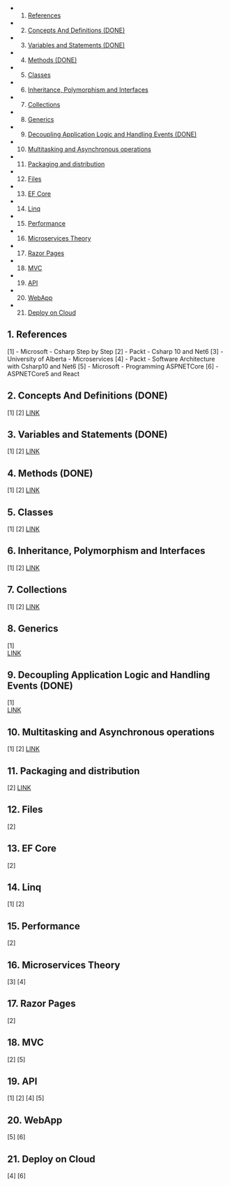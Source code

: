 <!-- vscode-markdown-toc -->
* 1. [References](#References)
* 2. [ Concepts And Definitions (DONE)](#ConceptsAndDefinitionsDONE)
* 3. [Variables and Statements (DONE)](#VariablesandStatementsDONE)
* 4. [Methods (DONE)](#MethodsDONE)
* 5. [Classes](#Classes)
* 6. [Inheritance, Polymorphism and Interfaces](#InheritancePolymorphismandInterfaces)
* 7. [Collections](#Collections)
* 8. [Generics](#Generics)
* 9. [Decoupling Application Logic and Handling Events (DONE)](#DecouplingApplicationLogicandHandlingEventsDONE)
* 10. [Multitasking and Asynchronous operations](#MultitaskingandAsynchronousoperations)
* 11. [Packaging and distribution](#Packaginganddistribution)
* 12. [Files](#Files)
* 13. [EF Core](#EFCore)
* 14. [Linq](#Linq)
* 15. [Performance](#Performance)
* 16. [Microservices Theory](#MicroservicesTheory)
* 17. [Razor Pages](#RazorPages)
* 18. [MVC](#MVC)
* 19. [API](#API)
* 20. [WebApp](#WebApp)
* 21. [Deploy on Cloud](#DeployonCloud)

<!-- vscode-markdown-toc-config
	numbering=true
	autoSave=true
	/vscode-markdown-toc-config -->
<!-- /vscode-markdown-toc -->

##  1. <a name='References'></a>References

[1] - Microsoft - Csharp Step by Step
[2] - Packt - Csharp 10 and Net6
[3] - University of Alberta - Microservices
[4] - Packt - Software Architecture with Csharp10 and Net6
[5] - Microsoft - Programming ASPNETCore
[6] - ASPNETCore5 and React


##  2. <a name='ConceptsAndDefinitionsDONE'></a> Concepts And Definitions (DONE)
[1] [2]
[LINK](/ComputerScience/Microsoft/NetCore/ConceptsAndDefinitions.md)

##  3. <a name='VariablesandStatementsDONE'></a>Variables and Statements (DONE)
[1] [2]
[LINK](/ComputerScience/Microsoft/NetCore/VariablesAndStatements.md)

##  4. <a name='MethodsDONE'></a>Methods (DONE)
[1] [2]
[LINK](/ComputerScience/Microsoft/NetCore/Methods.md)

##  5. <a name='Classes'></a>Classes
[1] [2]
[LINK](/ComputerScience/Microsoft/NetCore/Classes.md)

##  6. <a name='InheritancePolymorphismandInterfaces'></a>Inheritance, Polymorphism and Interfaces
[1] [2]
[LINK](/ComputerScience/Microsoft/NetCore/Inheritance-polymorphism-and-Interfaces.md)

##  7. <a name='Collections'></a>Collections 
[1] [2]
[LINK](/ComputerScience/Microsoft/NetCore/Collections.md)

##  8. <a name='Generics'></a>Generics
[1]  
[LINK](/ComputerScience/Microsoft/NetCore/Generics.md)  

##  9. <a name='DecouplingApplicationLogicandHandlingEventsDONE'></a>Decoupling Application Logic and Handling Events (DONE)
[1]  
[LINK](/ComputerScience/Microsoft/NetCore/DecouplingApplicationLogic.md)

##  10. <a name='MultitaskingandAsynchronousoperations'></a>Multitasking and Asynchronous operations
[1] [2]
[LINK](/ComputerScience/Microsoft/NetCore/Multitasking.md)

##  11. <a name='Packaginganddistribution'></a>Packaging and distribution
[2]
[LINK](/ComputerScience/Microsoft/NetCore/Packaging-and-Distribution.md)

##  12. <a name='Files'></a>Files
[2]

##  13. <a name='EFCore'></a>EF Core
[2]

##  14. <a name='Linq'></a>Linq
[1] [2]

##  15. <a name='Performance'></a>Performance
[2]

##  16. <a name='MicroservicesTheory'></a>Microservices Theory
[3] [4]

##  17. <a name='RazorPages'></a>Razor Pages
[2]

##  18. <a name='MVC'></a>MVC
[2] [5]

##  19. <a name='API'></a>API
[1] [2] [4] [5]

##  20. <a name='WebApp'></a>WebApp
[5] [6]

##  21. <a name='DeployonCloud'></a>Deploy on Cloud
[4] [6]
